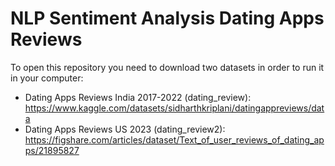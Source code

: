 # NLP Sentiment Analysis Dating Apps Reviews
To open this repository you need to download two datasets in order to run it in your computer: 
- Dating Apps Reviews India 2017-2022 (dating_review): https://www.kaggle.com/datasets/sidharthkriplani/datingappreviews/data
- Dating Apps Reviews US 2023 (dating_review2): https://figshare.com/articles/dataset/Text_of_user_reviews_of_dating_apps/21895827

